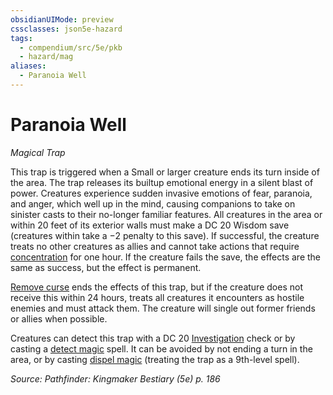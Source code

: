 ```yaml
---
obsidianUIMode: preview
cssclasses: json5e-hazard
tags:
  - compendium/src/5e/pkb
  - hazard/mag
aliases:
  - Paranoia Well
---
```

# Paranoia Well
*Magical Trap*  

This trap is triggered when a Small or larger creature ends its turn inside of the area. The trap releases its builtup emotional energy in a silent blast of power. Creatures experience sudden invasive emotions of fear, paranoia, and anger, which well up in the mind, causing companions to take on sinister casts to their no-longer familiar features. All creatures in the area or within 20 feet of its exterior walls must make a DC 20 Wisdom save (creatures within take a −2 penalty to this save). If successful, the creature treats no other creatures as allies and cannot take actions that require [concentration](2-Mechanics/CLI/rules/conditions.md#concentration) for one hour. If the creature fails the save, the effects are the same as success, but the effect is permanent.

[Remove curse](2-Mechanics/CLI/spells/remove-curse.md) ends the effects of this trap, but if the creature does not receive this within 24 hours, treats all creatures it encounters as hostile enemies and must attack them. The creature will single out former friends or allies when possible.

Creatures can detect this trap with a DC 20 [Investigation](2-Mechanics/CLI/rules/skills.md#Investigation) check or by casting a [detect magic](2-Mechanics/CLI/spells/detect-magic.md) spell. It can be avoided by not ending a turn in the area, or by casting [dispel magic](2-Mechanics/CLI/spells/dispel-magic.md) (treating the trap as a 9th-level spell).

*Source: Pathfinder: Kingmaker Bestiary (5e) p. 186*